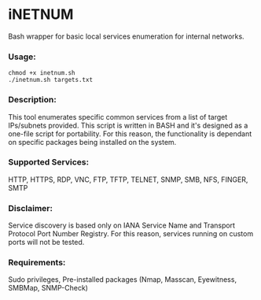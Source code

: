# iNETNUM
Bash wrapper for basic local services enumeration for internal networks.

### Usage: 
`chmod +x inetnum.sh`    
`./inetnum.sh targets.txt`  

### Description:
This tool enumerates specific common services from a list of target IPs/subnets provided.
This script is written in BASH and it's designed as a one-file script for portability.
For this reason, the functionality is dependant on specific packages being installed on the system.

### Supported Services:
HTTP, HTTPS, RDP, VNC, FTP, TFTP, TELNET, SNMP, SMB, NFS, FINGER, SMTP

### Disclaimer: 
Service discovery is based only on IANA Service Name and Transport Protocol Port Number Registry.
For this reason, services running on custom ports will not be tested.

### Requirements: 
Sudo privileges,
Pre-installed packages (Nmap, Masscan, Eyewitness, SMBMap, SNMP-Check)
